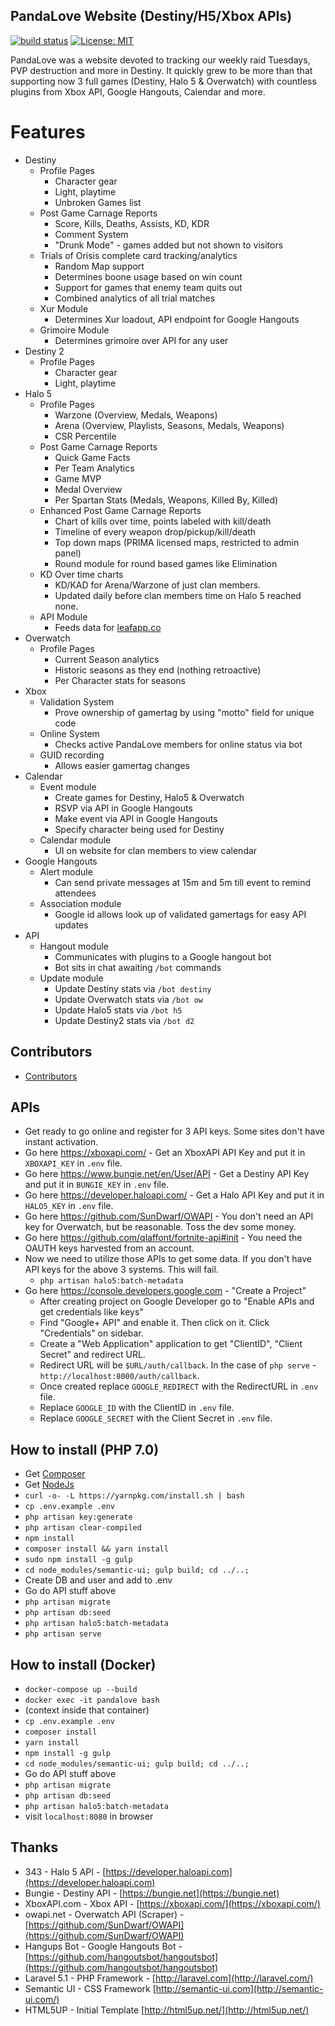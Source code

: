 ## PandaLove Website (Destiny/H5/Xbox APIs)

[![build status](https://gitlab.connortumbleson.com/iBotPeaches/PandaLove/badges/master/build.svg)](https://gitlab.connortumbleson.com/iBotPeaches/PandaLove/commits/master)  [![License: MIT](https://img.shields.io/badge/License-MIT-yellow.svg)](https://opensource.org/licenses/MIT)

PandaLove was a website devoted to tracking our weekly raid Tuesdays, PVP destruction and more in Destiny. It quickly grew to be more than that
supporting now 3 full games (Destiny, Halo 5 & Overwatch) with countless plugins from Xbox API, Google Hangouts, Calendar and more.

# Features
* Destiny
    * Profile Pages
        * Character gear
        * Light, playtime
        * Unbroken Games list
    * Post Game Carnage Reports
        * Score, Kills, Deaths, Assists, KD, KDR
        * Comment System
        * "Drunk Mode" - games added but not shown to visitors
    * Trials of Orisis complete card tracking/analytics
        * Random Map support
        * Determines boone usage based on win count
        * Support for games that enemy team quits out
        * Combined analytics of all trial matches
    * Xur Module
        * Determines Xur loadout, API endpoint for Google Hangouts
    * Grimoire Module
        * Determines grimoire over API for any user
* Destiny 2
    * Profile Pages
        * Character gear
        * Light, playtime
* Halo 5
    * Profile Pages
        * Warzone (Overview, Medals, Weapons)
        * Arena (Overview, Playlists, Seasons, Medals, Weapons)
        * CSR Percentile
    * Post Game Carnage Reports
        * Quick Game Facts
        * Per Team Analytics
        * Game MVP
        * Medal Overview
        * Per Spartan Stats (Medals, Weapons, Killed By, Killed)
    * Enhanced Post Game Carnage Reports
        * Chart of kills over time, points labeled with kill/death
        * Timeline of every weapon drop/pickup/kill/death
        * Top down maps (PRIMA licensed maps, restricted to admin panel)
        * Round module for round based games like Elimination
    * KD Over time charts
        * KD/KAD for Arena/Warzone of just clan members.
        * Updated daily before clan members time on Halo 5 reached none.
    * API Module
        * Feeds data for [leafapp.co](https://leafapp.co/)
* Overwatch
    * Profile Pages
        * Current Season analytics
        * Historic seasons as they end (nothing retroactive)
        * Per Character stats for seasons
* Xbox
    * Validation System
        * Prove ownership of gamertag by using "motto" field for unique code
    * Online System
        * Checks active PandaLove members for online status via bot
    * GUID recording
        * Allows easier gamertag changes
* Calendar
    * Event module
        * Create games for Destiny, Halo5 & Overwatch
        * RSVP via API in Google Hangouts
        * Make event via API in Google Hangouts
        * Specify character being used for Destiny
    * Calendar module
        * UI on website for clan members to view calendar
* Google Hangouts
    * Alert module
        * Can send private messages at 15m and 5m till event to remind attendees
    * Association module
        * Google id allows look up of validated gamertags for easy API updates
* API
    * Hangout module
        * Communicates with plugins to a Google hangout bot
        * Bot sits in chat awaiting `/bot` commands
    * Update module
        * Update Destiny stats via `/bot destiny`
        * Update Overwatch stats via `/bot ow`
        * Update Halo5 stats via `/bot h5`
        * Update Destiny2 stats via `/bot d2`
        
## Contributors
 * [Contributors](https://github.com/iBotPeaches/PandaLove/graphs/contributors)

## APIs
- Get ready to go online and register for 3 API keys. Some sites don't have instant activation.
- Go here https://xboxapi.com/ - Get an XboxAPI API Key and put it in `XBOXAPI_KEY` in `.env` file.
- Go here https://www.bungie.net/en/User/API - Get a Destiny API Key and put it in `BUNGIE_KEY` in `.env` file.
- Go here https://developer.haloapi.com/ - Get a Halo API Key and put it in `HALO5_KEY` in `.env` file.
- Go here https://github.com/SunDwarf/OWAPI - You don't need an API key for Overwatch, but be reasonable. Toss the dev some money.
- Go here https://github.com/qlaffont/fortnite-api#init - You need the OAUTH keys harvested from an account.
- Now we need to utilize those APIs to get some data. If you don't have API keys for the above 3 systems. This will fail.
    - `php artisan halo5:batch-metadata`
- Go here https://console.developers.google.com - "Create a Project"
    - After creating project on Google Developer go to "Enable APIs and get credentials like keys"
    - Find "Google+ API" and enable it. Then click on it. Click "Credentials" on sidebar.
    - Create a "Web Application" application to get "ClientID", "Client Secret" and redirect URL.
    - Redirect URL will be `$URL/auth/callback`. In the case of `php serve` - `http://localhost:8000/auth/callback`.
    - Once created replace `GOOGLE_REDIRECT` with the RedirectURL in `.env` file.
    - Replace `GOOGLE_ID` with the ClientID in `.env` file.
    - Replace `GOOGLE_SECRET` with the Client Secret in `.env` file.

## How to install (PHP 7.0)
- Get [Composer](https://getcomposer.org/)
- Get [NodeJs](http://nodejs.org/)
- `curl -o- -L https://yarnpkg.com/install.sh | bash`
- `cp .env.example .env`
- `php artisan key:generate`
- `php artisan clear-compiled`
- `npm install`
- `composer install && yarn install`
- `sudo npm install -g gulp`
- `cd node_modules/semantic-ui; gulp build; cd ../..;`
- Create DB and user and add to .env
- Go do API stuff above
- `php artisan migrate`
- `php artisan db:seed`
- `php artisan halo5:batch-metadata`
- `php artisan serve`

## How to install (Docker)
- `docker-compose up --build`
- `docker exec -it pandalove bash`
- (context inside that container)
- `cp .env.example .env`
- `composer install`
- `yarn install`
- `npm install -g gulp`
- `cd node_modules/semantic-ui; gulp build; cd ../..;`
- Go do API stuff above
- `php artisan migrate`
- `php artisan db:seed`
- `php artisan halo5:batch-metadata`
- visit `localhost:8080` in browser

## Thanks
* 343 - Halo 5 API - [https://developer.haloapi.com](https://developer.haloapi.com)
* Bungie - Destiny API - [https://bungie.net](https://bungie.net)
* XboxAPI.com - Xbox API - [https://xboxapi.com/](https://xboxapi.com/)
* owapi.net - Overwatch API (Scraper) -[https://github.com/SunDwarf/OWAPI](https://github.com/SunDwarf/OWAPI)
* Hangups Bot - Google Hangouts Bot - [https://github.com/hangoutsbot/hangoutsbot](https://github.com/hangoutsbot/hangoutsbot)
* Laravel 5.1 - PHP Framework - [http://laravel.com](http://laravel.com/)
* Semantic UI - CSS Framework [http://semantic-ui.com](http://semantic-ui.com/)
* HTML5UP - Initial Template [http://html5up.net/](http://html5up.net/)